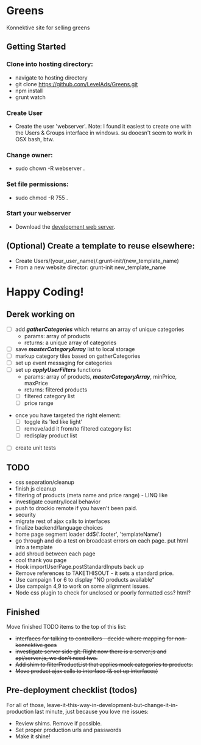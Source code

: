 # Greens

Konnektive site for selling greens

## Getting Started
### Clone into hosting directory:
- navigate to hosting directory
- git clone https://github.com/LevelAds/Greens.git
- npm install
- grunt watch

### Create User
- Create the user 'webserver'. Note: I found it easiest to create one with the Users & Groups interface in windows. su dooesn't seem to work in OSX bash, btw.

### Change owner:
- sudo chown -R webserver .

### Set file permissions:
- sudo chmod -R 755 .

### Start your webserver
- Download the [development web server][webserver].

[webserver]: https://github.com/LevelAds/Webserver

## (Optional) Create a template to reuse elsewhere:
- Create Users/(your_user_name)/.grunt-init/(new_template_name)
- From a new website director: grunt-init new_template_name

# Happy Coding!

## Derek working on
- [ ] add ___gatherCategories___ which returns an array of unique categories
	- params: array of products
	- returns: a unique array of categories
- [ ] save ___masterCategoryArray___ list to local storage
- [ ] markup category tiles based on gatherCategories
- [ ] set up event messaging for categories
- [ ] set up ___applyUserFilters___ functions
	- params: array of products, ___masterCategoryArray___, minPrice, maxPrice
	- returns: filtered products
	- [ ] filtered category list
	- [ ] price range
- once you have targeted the right element:
	- [ ] toggle its 'led like light'
	- [ ] remove/add it from/to filtered category list
	- [ ] redisplay product list
- [ ] create unit tests

## TODO
- css separation/cleanup
- finish js cleanup
- filtering of products (meta name and price range) - LINQ like
- investigate country/local behavior
- push to drockio remote if you haven't been paid.
- security
- migrate rest of ajax calls to interfaces
- finalize backend/language choices
- home page segment loader dd$('.footer', 'templateName')
- go through and do a test on broadcast errors on each page. put html into a template
- add shroud between each page
- cool thank you page
- Hook importUserPage.postStandardInputs back up
- Remove references to TAKETHISOUT - it sets a standard price. 
- Use campaign 1 or 6 to display "NO products available"
- Use campaign 4,9 to work on some alignment issues.
- Node css plugin to check for unclosed or poorly formatted css? html?

## Finished
Move finished TODO items to the top of this list:
- ~~interfaces for talking to controllers - decide where mapping for non-konnektive goes~~
- ~~investigate server side git. Right now there is a server.js and api/server.js, we don't need two.~~
- ~~Add shim to filterProductList that applies mock categories to products.~~
- ~~Move product ajax calls to interface (& set up interfaces)~~

## Pre-deployment checklist (todos)
For all of those, leave-it-this-way-in-development-but-change-it-in-production last minute, just because you love me issues:
* Review shims. Remove if possible.
* Set proper production urls and passwords
* Make it shine!


